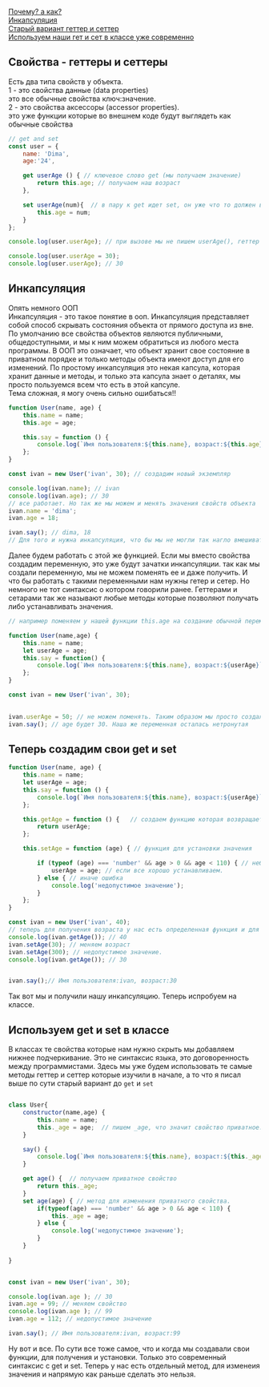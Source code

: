 [Почему? а как?](#getAndSet)<br>
[Инкапсуляция](#encapsulation)<br>
[Старый вариант геттер и сеттер](#zzz)<br>
[Используем наши гет и сет в классе уже современно](#gg)<br>

## <a name="getAndSet"> Свойства - геттеры и сеттеры </a>              
Есть два типа свойств у объекта.<br>
1 - это свойства данные (data properties)<br>
это все обычные свойства ключ:значение.<br>
2 - это свойства аксессоры (accessor properties).<br>
это уже функции которые во внешнем коде будут выглядеть как обычные свойства<br>
```javaScript
// get and set
const user = {
    name: 'Dima',
    age:'24',

    get userAge () { // ключевое слово get (мы получаем значение)
        return this.age; // получаем наш возраст
    },

    set userAge(num){  // в пару к get идет set, он уже что то должен в себя принимать (мы устанавливаем значение)
        this.age = num;
    }
};

console.log(user.userAge); // при вызове мы не пишем userAge(), геттер предпологает что внутри у нас уже есть какой то функционал и он нам позволяет работать с этим меотодом как с обычным совйством. Поэтому это называется свойство аксессор

console.log(user.userAge = 30);
console.log(user.userAge); // 30
``` 
## <a name="encapsulation"> Инкапсуляция </a>
Опять немного ООП<br>
Инкапсуляция - это такое понятие в ооп. Инкапсуляция представляет собой способ скрывать состояния объекта от прямого доступа из вне.
По умолчанию все свойства объектов являются публичными, общедоступными, и мы к ним можем обратиться из любого места программы.
В ООП это означает, что объект хранит свое состояние в приватном порядке и только методы объекта имеют доступ для его изменений.
По простому инкапсуляция это некая капсула, которая хранит данные и методы, и только эта капсула знает о деталях, мы просто пользуемся всем что есть в этой капсуле.<br>
Тема сложная, я могу очень сильно ошибаться!!
```javaScript
function User(name, age) {
    this.name = name;
    this.age = age;

    this.say = function () {
        console.log(`Имя пользователя:${this.name}, возраст:${this.age}`);
    };
}

const ivan = new User('ivan', 30); // создадим новый экземпляр

console.log(ivan.name); // ivan
console.log(ivan.age); // 30
// все работает. Но так же мы можем и менять значения свойств объекта
ivan.name = 'dima';
ivan.age = 18;

ivan.say(); // dima, 18
// Для того и нужна инкапсуляция, что бы мы не могли так нагло вмешиваться в свойства.
```
Далее будем работать с этой же функцией.
Если мы вместо свойства создадим переменную, это уже будут зачатки инкапсуляции.
так как мы создали переменную, мы не можем поменять ее и даже получить. И что бы работать с такими переменными нам нужны гетер и сетер. Но немного не тот синтаксис о котором говорили ранее. Геттерами и сетарами так же называют любые методы которые позволяют получать либо устанавливать значения.
```javaScript
// например поменяем у нашей функции this.age на создание обычной переменной.

function User(name,age) {
    this.name = name;
    let userAge = age; 
    this.say = function() {
        console.log(`Имя пользователя:${this.name}, возраст:${userAge}`);
    };
}

const ivan = new User('ivan', 30); 
        

ivan.userAge = 50; // не можем поменять. Таким образом мы просто создали свойства userAge:50
ivan.say(); // age будет 30. Наша же переменная осталась нетронутая
```
## <a name ="zzz"> Теперь создадим свои get и set </a>
```javaScript
function User(name, age) {
    this.name = name;
    let userAge = age;
    this.say = function () {
        console.log(`Имя пользователя:${this.name}, возраст:${userAge}`);
    };

    this.getAge = function () {   // создаем функцию которая возвращает нам age
        return userAge;
    };

    this.setAge = function (age) { // функция для установки значения

        if (typeof (age) === 'number' && age > 0 && age < 110) { // небольшое условие
            userAge = age; // если все хорошо устанавливаем.
        } else { // иначе ошибка
            console.log('недопустимое значение');
        }
    };
}

const ivan = new User('ivan', 40);
// теперь для получения возраста у нас есть определенная функция и для того что бы его поменять тоже
console.log(ivan.getAge()); // 40
ivan.setAge(30); // меняем возраст
ivan.setAge(300); // недопустимое значение.
console.log(ivan.getAge()); // 30


ivan.say();// Имя пользователя:ivan, возраст:30
```
Так вот мы и получили нашу инкапсуляцию. Теперь испробуем на классе.
## <a name='gg'> Используем get и set в классе </a>
В классах те свойства которые нам нужно скрыть мы добавляем нижнее подчеркивание. Это не синтаксис языка, это договоренность между программистами.
Здесь мы уже будем использовать те самые методы геттер и сеттер которые изучили в начале, а то что я писал выше по сути старый вариант до `get` и `set`
```javaScript

class User{
    constructor(name,age) {
        this.name = name;
        this._age = age;  // пишем _age, что значит свойство приватное.Если другой программист это увидит, он будет значть, что  это приват
    }

    say() {
        console.log(`Имя пользователя:${this.name}, возраст:${this._age}`);  
    }

    get age() {  // получаем приватное свойство
        return this._age; 
    }
    set age(age) { // метод для изменения приватного свойства.
        if(typeof(age) === 'number' && age > 0 && age < 110) {
            this._age = age;
        } else {
            console.log('недопустимое значение');
        }
    }
    
}


const ivan = new User('ivan', 30);

console.log(ivan.age ); // 30
ivan.age = 99; // меняем свойство
console.log(ivan.age ); // 99
ivan.age = 112; // недопустимое значение

ivan.say(); // Имя пользователя:ivan, возраст:99
```
Ну вот и все. По сути все тоже самое, что и когда мы создавали свои функции, для получения и установки. Только это современный синтаксис с get и set.
Теперь у нас есть отдельный метод, для изменеия значения и напрямую как раньше сделать это нельзя.


